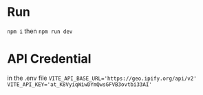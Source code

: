 # Run

`npm i` then `npm run dev`

# API Credential

in the .env file
`VITE_API_BASE_URL='https://geo.ipify.org/api/v2'`
`VITE_API_KEY='at_K8VyiqWiwDYmQwsGFVB3ovtbi33AI'`
